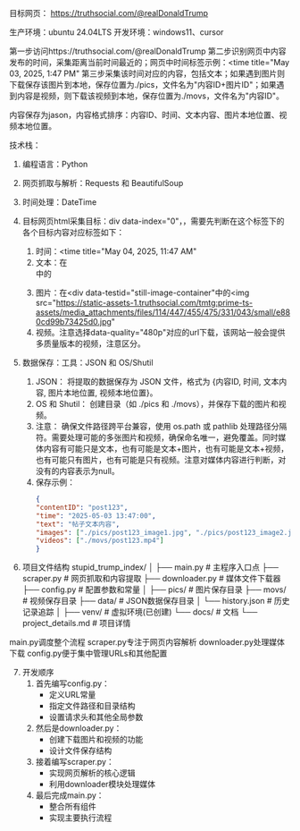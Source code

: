 目标网页： https://truthsocial.com/@realDonaldTrump

生产环境：ubuntu 24.04LTS
开发环境：windows11、cursor

第一步访问https://truthsocial.com/@realDonaldTrump
第二步识别网页中内容发布的时间，采集距离当前时间最近的；网页中时间标签示例：<time title="May 03, 2025, 1:47 PM"
第三步采集该时间对应的内容，包括文本；如果遇到图片则下载保存该图片到本地，保存位置为./pics，文件名为"内容ID+图片ID"；如果遇到内容是视频，则下载该视频到本地，保存位置为./movs，文件名为"内容ID"。

内容保存为jason，内容格式排序：内容ID、时间、文本内容、图片本地位置、视频本地位置。

技术栈：
1. 编程语言：Python
2. 网页抓取与解析：Requests 和 BeautifulSoup 
3. 时间处理：DateTime 
4. 目标网页html采集目标：div data-index="0"，，需要先判断在这个标签下的各个目标内容对应标签如下：
      1. 时间：<time title="May 04, 2025, 11:47 AM"
      2. 文本：在<div class="relative">中的<p>
      3. 图片：在<div data-testid="still-image-container"中的<img src="https://static-assets-1.truthsocial.com/tmtg:prime-ts-assets/media_attachments/files/114/447/455/475/331/043/small/e880cd99b73425d0.jpg"
      4. 视频<source src="https://1a-1791.com/video/fww1/f8/s8/2/X/R/v/H/XRvHy.caa.mp4?b=1&amp;u=ummtf" type="video/mp4" data-quality="480p">。注意选择data-quality="480p"对应的url下载，该网站一般会提供多质量版本的视频，注意区分。
5. 数据保存：工具：JSON 和 OS/Shutil
   1. JSON： 将提取的数据保存为 JSON 文件，格式为 {内容ID, 时间, 文本内容, 图片本地位置, 视频本地位置}。  
   2. OS 和 Shutil： 创建目录（如 ./pics 和 ./movs），并保存下载的图片和视频。    
   3. 注意： 确保文件路径跨平台兼容，使用 os.path 或 pathlib 处理路径分隔符。需要处理可能的多张图片和视频，确保命名唯一，避免覆盖。同时媒体内容有可能只是文本，也有可能是文本+图片，也有可能是文本+视频，也有可能只有图片，也有可能是只有视频。注意对媒体内容进行判断，对没有的内容表示为null。
   4. 保存示例：
        ```json
        {
        "contentID": "post123",
        "time": "2025-05-03 13:47:00",
        "text": "帖子文本内容",
        "images": ["./pics/post123_image1.jpg", "./pics/post123_image2.jpg"],
        "videos": ["./movs/post123.mp4"]
        }
        ```

6. 项目文件结构
      stupid_trump_index/
      │
      ├── main.py                  # 主程序入口点
      ├── scraper.py               # 网页抓取和内容提取
      ├── downloader.py            # 媒体文件下载器
      ├── config.py                # 配置参数和常量
      │
      ├── pics/                    # 图片保存目录
      ├── movs/                    # 视频保存目录
      ├── data/                    # JSON数据保存目录
      │   └── history.json         # 历史记录追踪
      │
      ├── venv/                    # 虚拟环境(已创建)
      └── docs/                    # 文档
      └── project_details.md   # 项目详情

main.py调度整个流程
scraper.py专注于网页内容解析
downloader.py处理媒体下载
config.py便于集中管理URLs和其他配置

7. 开发顺序
      1. 首先编写config.py：
            - 定义URL常量
            - 指定文件路径和目录结构
            - 设置请求头和其他全局参数
      2. 然后是downloader.py：
            - 创建下载图片和视频的功能
            - 设计文件保存结构
      3. 接着编写scraper.py：
            - 实现网页解析的核心逻辑
            - 利用downloader模块处理媒体
      4. 最后完成main.py：
            - 整合所有组件
            - 实现主要执行流程











